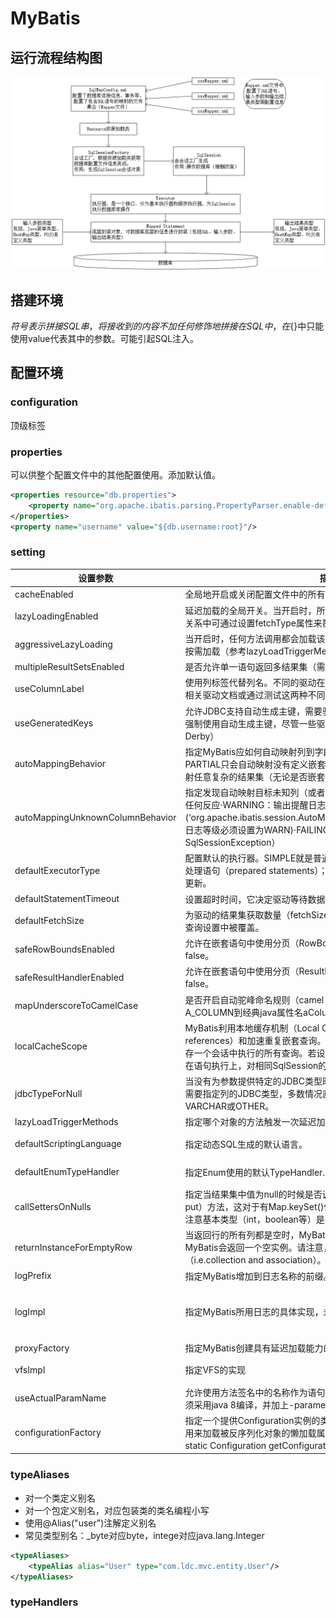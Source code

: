 # MyBatis

## 运行流程结构图

![image-20200604214705473](https://github.com/jiudc/pictures/blob/master/image-20200604214705473.png)

## 搭建环境

${}符号表示拼接SQL串，将接收到的内容不加任何修饰地拼接在SQL中，在${}中只能使用value代表其中的参数。可能引起SQL注入。

## 配置环境

### configuration

顶级标签

### properties

  可以供整个配置文件中的其他配置使用。添加默认值。

```xml
<properties resource="db.properties">
    <property name="org.apache.ibatis.parsing.PropertyParser.enable-default-value" value="true"/>
</properties>
<property name="username" value="${db.username:root}"/>
```

### setting

| 设置参数                         | 描述                                                         | 有效值                                                       | 默认值                                                |
| -------------------------------- | ------------------------------------------------------------ | ------------------------------------------------------------ | ----------------------------------------------------- |
| cacheEnabled                     | 全局地开启或关闭配置文件中的所有映射器已经配置的任何缓存。   | true \| false                                                | true                                                  |
| lazyLoadingEnabled               | 延迟加载的全局开关。当开启时，所有关联对象都会延迟加载。特定关联关系中可通过设置fetchType属性来覆盖该项的开关状态。 | true \| false                                                | false                                                 |
| aggressiveLazyLoading            | 当开启时，任何方法调用都会加载该对象的所有属性。否则，每个属性会按需加载（参考lazyLoadTriggerMethods） | true \| false                                                | false(true in <= 3.4.1)                               |
| multipleResultSetsEnabled        | 是否允许单一语句返回多结果集（需要兼容驱动）                 | true \| false                                                | true                                                  |
| useColumnLabel                   | 使用列标签代替列名。不同的驱动在这方面会有不同的表现，具体可参考相关驱动文档或通过测试这两种不同的模式来观察所用驱动的结果。 | true \| false                                                | true                                                  |
| useGeneratedKeys                 | 允许JDBC支持自动生成主键，需要驱动兼容。如果设置为true则这个设置强制使用自动生成主键，尽管一些驱动不能兼容但仍可正常工作（比如Derby） | true \| false                                                | false                                                 |
| autoMappingBehavior              | 指定MyBatis应如何自动映射列到字段或属性。NONE表示取消自动映射；PARTIAL只会自动映射没有定义嵌套结果集映射的结果集。FULL会自动映射任意复杂的结果集（无论是否嵌套） | NONE,PARTIAL,FULL                                            | PARTIAL                                               |
| autoMappingUnknownColumnBehavior | 指定发现自动映射目标未知列（或者未知属性类型）的行为。·NONE：不做任何反应·WARNING：输出提醒日志(‘org.apache.ibatis.session.AutoMappingUnknownColumnBehavior’的日志等级必须设置为WARN)·FAILING：映射失败（抛出SqlSessionException） | NONE,WARNING,FAILING                                         | NONE                                                  |
| defaultExecutorType              | 配置默认的执行器。SIMPLE就是普通的执行器；REUSE执行器会重用预处理语句（prepared statements）；BATCH执行器将重用语句并执行批量更新。 | SIMPLE,REUSE,BATCH                                           | SIMPLE                                                |
| defaultStatementTimeout          | 设置超时时间，它决定驱动等待数据库响应的秒数                 | 任意正整数                                                   | Not Set(null)                                         |
| defaultFetchSize                 | 为驱动的结果集获取数量（fetchSize）设置一个提示值。此参数只可以在查询设置中被覆盖。 | 任意正整数                                                   | Not Set(null)                                         |
| safeRowBoundsEnabled             | 允许在嵌套语句中使用分页（RowBounds）。如果允许使用则设置为false。 | true \| false                                                | False                                                 |
| safeResultHandlerEnabled         | 允许在嵌套语句中使用分页（ResultHandler）。如果允许使用则设置为false。 | true \| false                                                | True                                                  |
| mapUnderscoreToCamelCase         | 是否开启自动驼峰命名规则（camel case）映射，既从经典数据库列名A_COLUMN到经典java属性名aColumn的类似映射。 | true \| false                                                | False                                                 |
| localCacheScope                  | MyBatis利用本地缓存机制（Local Cache）防止循环引用（circular references）和加速重复嵌套查询。默认值为SESSION，这种情况下会缓存一个会话中执行的所有查询。若设置值为STATEMENT，本地会话仅用在语句执行上，对相同SqlSession的不同调用将不会共享数据。 | SESSION \| STATEMENT                                         | SESSION                                               |
| jdbcTypeForNull                  | 当没有为参数提供特定的JDBC类型时，为空值指定JDBC类型。某些驱动需要指定列的JDBC类型，多数情况直接用一般类型即可，比如NULL，VARCHAR或OTHER。 | jdbc Type 常量，大多都为：NULL，VARCHAR and OTHER            | OTHER                                                 |
| lazyLoadTriggerMethods           | 指定哪个对象的方法触发一次延迟加载。                         | 用逗号分隔的方法列表                                         | equals,clone,hashCode,toString                        |
| defaultScriptingLanguage         | 指定动态SQL生成的默认语言。                                  | 一个类型别名或完全限定类名                                   | org.apache.ibatis.scripting.xmltags.XMLLanguageDriver |
| defaultEnumTypeHandler           | 指定Enum使用的默认TypeHandler.（从3.4.5开始）                | 一个类型别名或完全限定类名                                   | org.apache.ibatis.type.EnumTypeHandler                |
| callSettersOnNulls               | 指定当结果集中值为null的时候是否调用映射对象的setter（map对象时为put）方法，这对于有Map.keySet()依赖或null值初始化的时候是有用的。注意基本类型（int，boolean等）是不能设置成null的。 | true \| false                                                | false                                                 |
| returnInstanceForEmptyRow        | 当返回行的所有列都是空时，MyBatis默认返回null。当开启这个设置时，MyBatis会返回一个空实例。请注意，它也适用于嵌套的结果集（i.e.collection and association）。（从3.4.2开始） | true \| false                                                | false                                                 |
| logPrefix                        | 指定MyBatis增加到日志名称的前缀。                            | 任何字符串                                                   | Not set                                               |
| logImpl                          | 指定MyBatis所用日志的具体实现，未指定时将自动查找。          | SLF4J \| LOG4J \| LOG4J2 \|JDK_LOGGING \|COMMONS_LOGGING \| STDOUT_LOGGING \| N0_LOGGING | Not set                                               |
| proxyFactory                     | 指定MyBatis创建具有延迟加载能力的对象所用到的代理工具。      | CGLIB \| JAVASSIST                                           | JAVASSIST(MyBatis 3.3 or above)                       |
| vfsImpl                          | 指定VFS的实现                                                | 自定义VFS的实现的类全限定名，以逗号分隔                      | Not set                                               |
| useActualParamName               | 允许使用方法签名中的名称作为语句参数名称。为了使用该特性，工程必须采用java 8编译，并加上-parameters选项（从3.4.1开始） | true \| false                                                | true                                                  |
| configurationFactory             | 指定一个提供Configuration实例的类。这个被返回的Configuration实例用来加载被反序列化对象的懒加载属性值。这个类必须包含一个签名方法static Configuration getConfiguration()。（从3.2.3版本开始） | 类型别名或者全类名                                           | Not set                                               |

### typeAliases

- 对一个类定义别名
- 对一个包定义别名，对应包装类的类名编程小写
- 使用@Alias("user")注解定义别名
- 常见类型别名：_byte对应byte，intege对应java.lang.Integer

```xml
<typeAliases>
    <typeAlias alias="User" type="com.ldc.mvc.entity.User"/>
</typeAliases>
```

### typeHandlers

